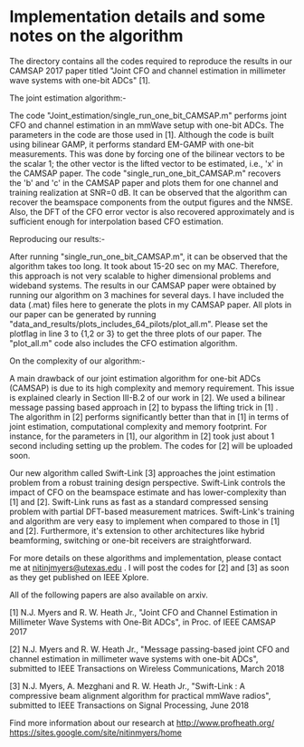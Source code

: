 # Implementation details and some notes on the algorithm

The directory contains all the codes required to reproduce the results in our CAMSAP 2017 paper titled "Joint CFO and channel estimation in millimeter wave systems with one-bit ADCs" [1].

The joint estimation algorithm:- 

The code "Joint_estimation/single_run_one_bit_CAMSAP.m" performs joint CFO and channel estimation in an mmWave setup with one-bit ADCs. The parameters in the code are those used in [1]. Although the code is built using bilinear GAMP, it performs standard EM-GAMP with one-bit measurements. This was done by forcing one of the bilinear vectors to be the scalar 1; the other vector is the lifted vector to be estimated, i.e., 'x' in the CAMSAP paper. 
The code "single_run_one_bit_CAMSAP.m" recovers the 'b' and 'c' in the CAMSAP paper and plots them for one channel and training realization at SNR=0 dB. It can be observed that the algorithm can recover the beamspace components from the output figures and the NMSE. Also, the DFT of the CFO error vector is also recovered approximately and is sufficient enough for interpolation based CFO estimation. 

Reproducing our results:-

After running "single_run_one_bit_CAMSAP.m", it can be observed that the algorithm takes too long. It took about 15-20 sec on my MAC. Therefore, this approach is not very scalable to higher dimensional problems and wideband systems. The results in our CAMSAP paper were  obtained by running our algorithm on 3 machines for several days. I have included the data (.mat) files here to generate the plots in my CAMSAP paper. All plots in our paper can be generated by running "data_and_results/plots_includes_64_pilots/plot_all.m". Please set the plotflag in line 3 to {1,2 or 3} to get the three plots of our paper. The "plot_all.m" code also includes the CFO estimation algorithm. 

On the complexity of our algorithm:-

A main drawback of our joint estimation algorithm for one-bit ADCs (CAMSAP) is due to its high complexity and memory requirement. This issue is explained clearly in Section III-B.2 of our work in [2]. We used a bilinear message passing based approach in [2] to bypass the lifting trick in [1] . The algorithm in [2] performs significantly better than that in [1] in terms of joint estimation, computational complexity and memory footprint. For instance, for the parameters in [1], our algorithm in [2] took just about 1 second including setting up the problem. The codes for [2] will be uploaded soon.

Our new algorithm called Swift-Link [3] approaches the joint estimation problem from a robust training design perspective. Swift-Link controls the impact of CFO on the beamspace estimate and has lower-complexity than [1] and [2]. Swift-Link runs as fast as a standard compressed sensing problem with partial DFT-based measurement matrices. Swift-Link's training and algorithm are very easy to implement when compared to those in [1] and [2]. Furthermore, it's extension to other architectures like hybrid beamforming, switching or one-bit receivers are straightforward. 

For more details on these algorithms and implementation, please contact me at nitinjmyers@utexas.edu .
I will post the codes for [2] and [3] as soon as they get published on IEEE Xplore. 

All of the following papers are also available on arxiv. 

[1] N.J. Myers and R. W. Heath Jr., "Joint CFO and Channel Estimation in Millimeter Wave Systems with One-Bit ADCs", in Proc. of IEEE CAMSAP 2017

[2] N.J. Myers and R. W. Heath Jr., "Message passing-based joint CFO and channel estimation in millimeter wave systems with one-bit ADCs", submitted to IEEE Transactions on Wireless Communications, March 2018 

[3] N.J. Myers, A. Mezghani and R. W. Heath Jr., "Swift-Link : A compressive beam alignment algorithm for practical mmWave radios", submitted to IEEE Transactions on Signal Processing, June 2018 

Find more information about our research at 
http://www.profheath.org/
https://sites.google.com/site/nitinmyers/home
